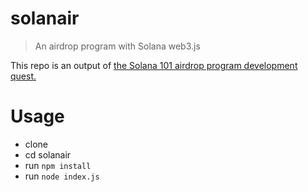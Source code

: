# solanair

>An airdrop program with Solana web3.js

This repo is an output of [the Solana 101 airdrop program development quest.](https://openquest.xyz/quest/create-an-airdrop-program-with-solana-web3.js)

# Usage

- clone
- cd solanair
- run `npm install`  
- run `node index.js`
